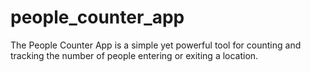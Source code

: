 # people_counter_app
The People Counter App is a simple yet powerful tool for counting and tracking the number of people entering or exiting a location.
